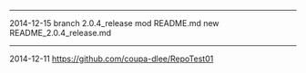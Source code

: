 
-----------------------------------------------------------------------
2014-12-15 branch 2.0.4_release
mod README.md
new README_2.0.4_release.md

-----------------------------------------------------------------------
2014-12-11
https://github.com/coupa-dlee/RepoTest01

